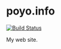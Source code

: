 # poyo.info

[![Build Status](https://travis-ci.com/pddg/web.svg?branch=master)](https://travis-ci.com/pddg/web)

My web site.



